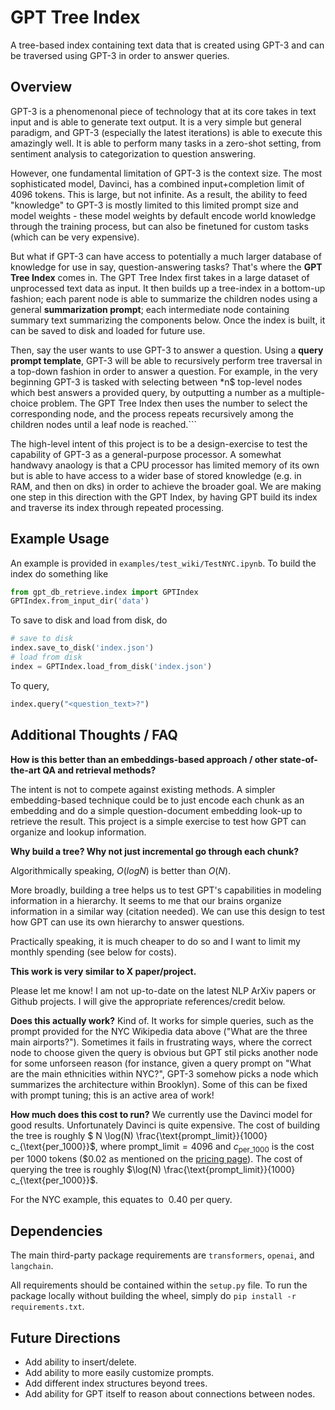# GPT Tree Index

A tree-based index containing text data that is created using GPT-3 and can be traversed using GPT-3 in order to answer queries.

## Overview

GPT-3 is a phenomenonal piece of technology that at its core takes in text input and is able to generate text output. It is a very simple but general paradigm, and GPT-3 (especially the latest iterations) is able to execute this amazingly well. It is able to perform many tasks in a zero-shot setting, from sentiment analysis to categorization to question answering.

However, one fundamental limitation of GPT-3 is the context size. The most sophisticated model, Davinci, has a combined input+completion limit of 4096 tokens. This is large, but not infinite. As a result, the ability to feed "knowledge" to GPT-3 is mostly limited to this limited prompt size and model weights - these model weights by default encode world knowledge through the training process, but can also be finetuned for custom tasks (which can be very expensive).

But what if GPT-3 can have access to potentially a much larger database of knowledge for use in say, question-answering tasks? That's where the **GPT Tree Index** comes in. The GPT Tree Index first takes in a large dataset of unprocessed text data as input. It then builds up a tree-index in a bottom-up fashion; each parent node is able to summarize the children nodes using a general **summarization prompt**; each intermediate node containing summary text summarizing the components below. Once the index is built, it can be saved to disk and loaded for future use. 

Then, say the user wants to use GPT-3 to answer a question. Using a **query prompt template**, GPT-3 will be able to recursively perform tree traversal in a top-down fashion in order to answer a question. For example, in the very beginning GPT-3 is tasked with selecting between *n$ top-level nodes which best answers a provided query, by outputting a number as a multiple-choice problem. The GPT Tree Index then uses the number to select the corresponding node, and the process repeats recursively among the children nodes until a leaf node is reached.```

The high-level intent of this project is to be a design-exercise to test the capability of GPT-3 as a general-purpose processor. A somewhat handwavy anaology is that a CPU processor has limited memory of its own but is able to have access to a wider base of stored knowledge (e.g. in RAM, and then on dks) in order to achieve the broader goal. We are making one step in this direction with the GPT Index, by having GPT build its index and traverse its index through repeated processing.


## Example Usage

An example is provided in `examples/test_wiki/TestNYC.ipynb`. To build the index do something like  
```python
from gpt_db_retrieve.index import GPTIndex
GPTIndex.from_input_dir('data')
```

To save to disk and load from disk, do
```python
# save to disk
index.save_to_disk('index.json')
# load from disk
index = GPTIndex.load_from_disk('index.json')
```

To query,
```python
index.query("<question_text>?")
```


## Additional Thoughts / FAQ

**How is this better than an embeddings-based approach / other state-of-the-art QA and retrieval methods?**

The intent is not to compete against existing methods. A simpler embedding-based technique could be to just encode each chunk as an embedding and do a simple question-document embedding look-up to retrieve the result. This project is a simple exercise to test how GPT can organize and lookup information.

**Why build a tree? Why not just incremental go through each chunk?**

Algorithmically speaking, $O(log N)$ is better than $O(N)$.

More broadly, building a tree helps us to test GPT's capabilities in modeling information in a hierarchy. It seems to me that our brains organize information in a similar way (citation needed). We can use this design to test how GPT can use its own hierarchy to answer questions.

Practically speaking, it is much cheaper to do so and I want to limit my monthly spending (see below for costs).

**This work is very similar to X paper/project.**

Please let me know! I am not up-to-date on the latest NLP ArXiv papers or Github projects. I will give the appropriate references/credit below.

**Does this actually work?**
Kind of. It works for simple queries, such as the prompt provided for the NYC Wikipedia data above ("What are the three main airports?"). Sometimes it fails in frustrating ways, where the correct node to choose given the query is obvious but GPT stil picks another node for some unforseen reason (for instance, given a query prompt on "What are the main ethnicities within NYC?", GPT-3 somehow picks a node which summarizes the architecture within Brooklyn). Some of this can be fixed with prompt tuning; this is an active area of work! 

**How much does this cost to run?**
We currently use the Davinci model for good results. Unfortunately Davinci is quite expensive. The cost of building the tree is roughly 
$ N \log(N) \frac{\text{prompt_limit}}{1000} c_{\text{per_1000}}$, where $\text{prompt_limit}=4096$ and $c_{\text{per_1000}}$ is the cost per 1000 tokens ($0.02 as mentioned on the [pricing page](https://openai.com/api/pricing/)). The cost of querying the tree is roughly 
$\log(N) \frac{\text{prompt_limit}}{1000} c_{\text{per_1000}}$.

For the NYC example, this equates to $~0.40$ per query.

## Dependencies

The main third-party package requirements are `transformers`, `openai`, and `langchain`.

All requirements should be contained within the `setup.py` file. To run the package locally without building the wheel, simply do `pip install -r requirements.txt`. 

## Future Directions
- Add ability to insert/delete.
- Add ability to more easily customize prompts.
- Add different index structures beyond trees.
- Add ability for GPT itself to reason about connections between nodes.

